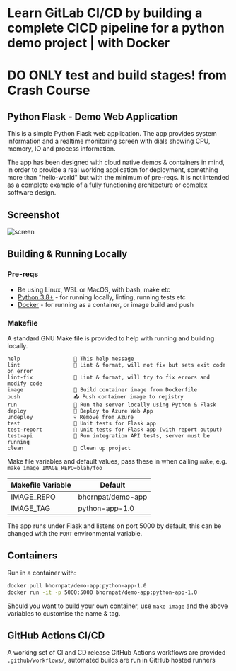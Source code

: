 # Learn GitLab CI/CD by building a complete CICD pipeline for a python demo project | with Docker
# DO ONLY test and build stages! from Crash Course

## Python Flask - Demo Web Application

This is a simple Python Flask web application. The app provides system information and a realtime monitoring screen with dials showing CPU, memory, IO and process information.

The app has been designed with cloud native demos & containers in mind, in order to provide a real working application for deployment, something more than "hello-world" but with the minimum of pre-reqs. It is not intended as a complete example of a fully functioning architecture or complex software design.


## Screenshot

![screen](../pictures/Screenshot_2568-06-01_at_20.45.04.png)


## Building & Running Locally

### Pre-reqs

- Be using Linux, WSL or MacOS, with bash, make etc
- [Python 3.8+](https://www.python.org/downloads/) - for running locally, linting, running tests etc
- [Docker](https://docs.docker.com/get-docker/) - for running as a container, or image build and push


### Makefile

A standard GNU Make file is provided to help with running and building locally.

```text
help                 💬 This help message
lint                 🔎 Lint & format, will not fix but sets exit code on error
lint-fix             📜 Lint & format, will try to fix errors and modify code
image                🔨 Build container image from Dockerfile
push                 📤 Push container image to registry
run                  🏃 Run the server locally using Python & Flask
deploy               🚀 Deploy to Azure Web App
undeploy             💀 Remove from Azure
test                 🎯 Unit tests for Flask app
test-report          🎯 Unit tests for Flask app (with report output)
test-api             🚦 Run integration API tests, server must be running
clean                🧹 Clean up project
```

Make file variables and default values, pass these in when calling `make`, e.g. `make image IMAGE_REPO=blah/foo`

| Makefile Variable | Default               |
| ----------------- | --------------------- |
| IMAGE_REPO        | bhornpat/demo-app     |
| IMAGE_TAG         | python-app-1.0        |

The app runs under Flask and listens on port 5000 by default, this can be changed with the `PORT` environmental variable.

## Containers

Run in a container with:

```bash
docker pull bhornpat/demo-app:python-app-1.0
docker run -it -p 5000:5000 bhornpat/demo-app:python-app-1.0
```

Should you want to build your own container, use `make image` and the above variables to customise the name & tag.

## GitHub Actions CI/CD

A working set of CI and CD release GitHub Actions workflows are provided `.github/workflows/`, automated builds are run in GitHub hosted runners


